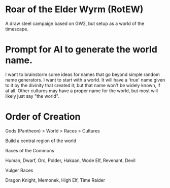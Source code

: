 # Roar of the Elder Wyrm (RotEW)

A draw steel campaign based on GW2, but setup as a world of the timescape.

# Prompt for AI to generate the world name.

I want to brainstorm some ideas for names that go beyond simple random name generators. I want to start with a world. It will have a 'true' name given to it by the divinity that created it; but that name won't be widely known, if at all. Other cultures may have a proper name for the world, but most will likely just say "the world".

# Order of Creation

Gods (Pantheon) > World > Races > Cultures

Build a central region of the world

Races of the Commons

Human, Dwarf, Orc, Polder, Hakaan, Wode Elf, Revenant, Devil

Vulger Races

Dragon Knight, Memonek, High Elf, Time Raider